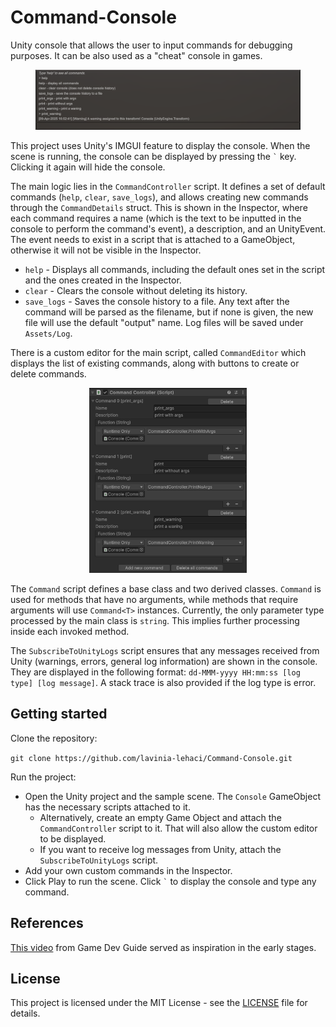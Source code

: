 # Command-Console
Unity console that allows the user to input commands for debugging purposes. It can be also used as a "cheat" console in games.

<figure>
  <img
  src="Images/console.png"
  alt="Console">
</figure>

This project uses Unity's IMGUI feature to display the console. When the scene is running, the console can be displayed by pressing the `` ` `` key. Clicking it again will hide the console.

The main logic lies in the ``CommandController`` script. It defines a set of default commands (``help``, ``clear``, ``save_logs``), and allows creating new commands through the ``CommandDetails`` struct. This is shown in the Inspector, where each command requires a name (which is the text to be inputted in the console to perform the command's event), a description, and an UnityEvent. The event needs to exist in a script that is attached to a GameObject, otherwise it will not be visible in the Inspector.

- ``help`` - Displays all commands, including the default ones set in the script and the ones created in the Inspector.
- ``clear`` - Clears the console without deleting its history.
- ``save_logs`` - Saves the console history to a file. Any text after the command will be parsed as the filename, but if none is given, the new file will use the default "output" name. Log files will be saved under ``Assets/Log``.

There is a custom editor for the main script, called ``CommandEditor`` which displays the list of existing commands, along with buttons to create or delete commands.

<p align="center">
  <img
  src="Images/editor.png"
  width="50%"
  alt="editor">
</p>

The ``Command`` script defines a base class and two derived classes. ``Command`` is used for methods that have no arguments, while methods that require arguments will use ``Command<T>`` instances. Currently, the only parameter type processed by the main class is ``string``. This implies further processing inside each invoked method.

The ``SubscribeToUnityLogs`` script ensures that any messages received from Unity (warnings, errors, general log information) are shown in the console. They are displayed in the following format: ``dd-MMM-yyyy HH:mm:ss [log type] [log message]``. A stack trace is also provided if the log type is error.

## Getting started
Clone the repository:

```git clone https://github.com/lavinia-lehaci/Command-Console.git```

Run the project:
- Open the Unity project and the sample scene. The ``Console`` GameObject has the necessary scripts attached to it.
    - Alternatively, create an empty Game Object and attach the ``CommandController`` script to it. That will also allow the custom editor to be displayed.
    - If you want to receive log messages from Unity, attach the ``SubscribeToUnityLogs`` script. 
- Add your own custom commands in the Inspector.
- Click Play to run the scene. Click `` ` `` to display the console and type any command.

## References
[This video](https://www.youtube.com/watch?v=VzOEM-4A2OM) from Game Dev Guide served as inspiration in the early stages.

## License
This project is licensed under the MIT License - see the [LICENSE](LICENSE) file for details.
